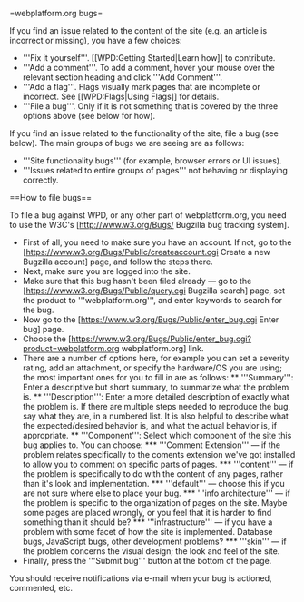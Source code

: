 =webplatform.org bugs=

If you find an issue related to the content of the site (e.g. an article is incorrect or missing), you have a few choices:

* '''Fix it yourself'''. [[WPD:Getting Started|Learn how]] to contribute.
* '''Add a comment'''. To add a comment, hover your mouse over the relevant section heading and click '''Add Comment'''.
* '''Add a flag'''. Flags visually mark pages that are incomplete or incorrect. See [[WPD:Flags|Using Flags]] for details.
* '''File a bug'''. Only if it is not something that is covered by the three options above (see below for how).

If you find an issue related to the functionality of the site, file a bug (see below). The main groups of bugs we are seeing are as follows:

* '''Site functionality bugs''' (for example, browser errors or UI issues).
* '''Issues related to entire groups of pages''' not behaving or displaying correctly.

==How to file bugs==

To file a bug against WPD, or any other part of webplatform.org, you need to use the W3C's [http://www.w3.org/Bugs/ Bugzilla bug tracking system].

* First of all, you need to make sure you have an account. If not, go to the [https://www.w3.org/Bugs/Public/createaccount.cgi Create a new Bugzilla account] page, and follow the steps there.
* Next, make sure you are logged into the site.
* Make sure that this bug hasn't been filed already — go to the [https://www.w3.org/Bugs/Public/query.cgi Bugzilla search] page, set the product to '''webplatform.org''', and enter keywords to search for the bug. 
* Now go to the [https://www.w3.org/Bugs/Public/enter_bug.cgi Enter bug] page.
* Choose the [https://www.w3.org/Bugs/Public/enter_bug.cgi?product=webplatform.org webplatform.org] link.
* There are a number of options here, for example you can set a severity rating, add an attachment, or specify the hardware/OS you are using; the most important ones for you to fill in are as follows:
** '''Summary''': Enter a descriptive but short summary, to summarize what the problem is.
** '''Description''': Enter a more detailed description of exactly what the problem is. If there are multiple steps needed to reproduce the bug, say what they are, in a numbered list. It is also helpful to describe what the expected/desired behavior is, and what the actual behavior is, if appropriate.
** '''Component''': Select which component of the site this bug applies to. You can choose:
*** '''Comment Extension''' — if the problem relates specifically to the coments extension we've got installed to allow you to comment on specific parts of pages.
*** '''content''' — if the problem is specifically to do with the content of any pages, rather than it's look and implementation.
*** '''default''' — choose this if you are not sure where else to place your bug.
*** '''info architecture''' — if the problem is specific to the organization of pages on the site. Maybe some pages are placed wrongly, or you feel that it is harder to find something than it should be?
*** '''infrastructure''' — if you have a problem with some facet of how the site is implemented. Database bugs, JavaScript bugs, other development problems?
*** '''skin''' — if the problem concerns the visual design; the look and feel of the site.
* Finally, press the '''Submit bug''' button at the bottom of the page.

You should receive notifications via e-mail when your bug is actioned, commented, etc.